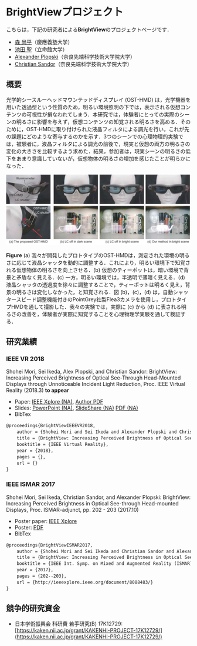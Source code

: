 # BrightViewプロジェクト

こちらは，下記の研究者による**BrightView**のプロジェクトページです．

* [森 尚平](https://sites.google.com/view/smori/)（慶應義塾大学）
* [池田 聖](https://sites.google.com/view/ikeda-sei/home)（立命館大学）
* [Alexander Plopski](http://imd.naist.jp/people/alexanderplopski/)（奈良先端科学技術大学院大学）
* [Christian Sandor](http://imd.naist.jp/people/christiansandor/)（奈良先端科学技術大学院大学）

## 概要

光学的シースルーヘッドマウンテッドディスプレイ (OST-HMD) は，光学機器を用いた透過型という性質のため，明るい環境照明の下では，表示される仮想コンテンツの可視性が損なわれてしまう．本研究では，体験者にとっての実際のシーンの明るさに影響を与えず，仮想コンテンツの知覚される明るさを高める．そのために，OST-HMDに取り付けられた液晶フィルタによる調光を行い，これが先の課題にどのような寄与するのかを示す．3つのシーンでの心理物理的実験では，被験者に，液晶フィルタによる調光の前後で，現実と仮想の両方の明るさの変化の大きさを比較するよう求めた．結果，参加者は，現実シーンの明るさの低下をあまり意識していないが，仮想物体の明るさの増加を感じたことが明らかになった．

![teaser](./figs/teaser.jpg)

**Figure** (a) 我々が開発したプロトタイプのOST-HMDは，測定された環境の明るさに応じて液晶シャッタを動的に調整する．これにより，明るい環境下で知覚される仮想物体の明るさを向上させる．(b) 仮想のティーポットは，暗い環境で背景と矛盾なく見える．(c) 一方，明るい環境では，半透明で薄暗く見える．(d) 液晶シャッタの透過度を徐々に調整することで，ティーポットは明るく見え，背景の明るさは変化しなかった，と知覚される．図 (b)，(c)，(d) は，自動シャッタースピード調整機能付きのPointGrey社製Flea3カメラを使用し，プロトタイプHMDを通して撮影した．我々の実験では，実際に (c) から (d) に表される明るさの改善を，体験者が実際に知覚することを心理物理学実験を通して検証する．

## 研究業績
### IEEE VR 2018

Shohei Mori, Sei Ikeda, Alex Plopski, and Christian Sandor: BrightView: Increasing Perceived  Brightness of Optical See-Through Head-Mounted Displays through Unnoticeable Incident Light Reduction, Proc. IEEE Virtual Reality (2018.3) **to appear**

* Paper: [IEEE Xplore (NA)](./), [Author PDF](./vr2018/brightview-vr2018.pdf)
* Slides: [PowerPoint (NA)](./), [SlideShare (NA)](./) [PDF (NA)](./)
* BibTex
```tex
@proceedings{BrightViewIEEEVR2018,
	author = {Shohei Mori and Sei Ikeda and Alexander Plopski and Christian Sandor},
	title = {BrightView: Increasing Perceived Brightness of Optical See-Through Head-Mounted Displays through Unnoticeable Incident Light Reduction},
	booktitle = {IEEE Virtual Reality},
	year = {2018},
	pages = {},
	url = {}
}
```

### IEEE ISMAR 2017

Shohei Mori, Sei Ikeda, Christian Sandor, and Alexander Plopski: BrightView: Increasing Perceived Brightness in Optical See-through Head-mounted Displays, Proc. ISMAR-adjunct, pp. 202 - 203 (2017.10)

* Poster paper: [IEEE Xplore](http://ieeexplore.ieee.org/document/8088483/)
* Poster: [PDF](./papers/ismar2017/poster_ismar2017.pdf)
* BibTex
```tex
@proceedings{BrightViewISMAR2017,
	author = {Shohei Mori and Sei Ikeda and Christian Sandor and Alexander Plopski},
	title = {BrightView: Increasing Perceived Brightness in Optical See-through Head-mounted Displays},
	booktitle = {IEEE Int. Symp. on Mixed and Augmented Reality (ISMAR)-Adjunct},
	year = {2017},
	pages = {202--203},
	url = {http://ieeexplore.ieee.org/document/8088483/}
}
```

## 競争的研究資金

* 日本学術振興会 科研費 若手研究(B) 17K12729: [https://kaken.nii.ac.jp/grant/KAKENHI-PROJECT-17K12729/](https://kaken.nii.ac.jp/grant/KAKENHI-PROJECT-17K12729/)